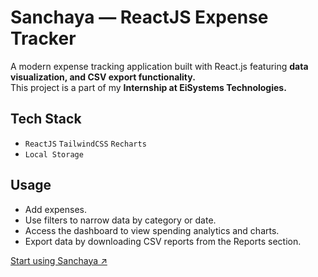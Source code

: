 # Sanchaya — ReactJS Expense Tracker

A modern expense tracking application built with React.js featuring **data visualization, and CSV export functionality.** <br>
This project is a part of my **Internship at EiSystems Technologies.**

## Tech Stack

- `ReactJS` `TailwindCSS` `Recharts`
- `Local Storage`

## Usage

- Add expenses.
- Use filters to narrow data by category or date.
- Access the dashboard to view spending analytics and charts.
- Export data by downloading CSV reports from the Reports section.

[Start using Sanchaya ↗](https://sanchaya-kappa.vercel.app/)
